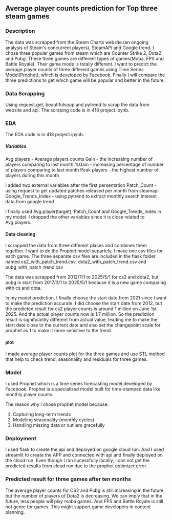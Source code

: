 ## Average player counts prediction for Top three steam games

### Description
The data was scrapped from the Steam Charts website.(an ongoing analysis of Steam's concurrent players), SteamAPi and Google trend. I chose three popular games from steam which are Counter Strike 2, Dota2 and Pubg. These three games are different types of games(Moba, FPS and Battle Royale). Their game mode is totally different. I want to predict the average player counts of three different games using Time Series Model(Prophet), which is developed by Facebook. Finally I will compare the three predictions to get which game will be popular and better in the future.

### Data Scrapping 
Using request.get, beautifulsoup and pytrend to scrap the data from website and api.
The scraping code is in 418 project.ipynb.

### EDA
The EDA code is in 418 project.ipynb.

##### Variables
Avg.players - Average players counts
Gain - the increasing number of players comparing to last month
%Gain - increasing percentage of number of players comparing to last month
Peak players - the highest number of players during this month

I added two external variables after the first persentation
Patch_Count - using request to get updated patches released per month from steamapi
Google_Trends_Index - using pytrend to extract monthly search interest data from google trend

I finally used Avg.player(target), Patch_Count and Google_Trends_Index in my model. I dropped the other variables since it is close related to Avg.players.

#### Data cleaning

I scrapped the data from three different places and combines them together. I want to do the Prophet model separtely, I make one csv files for each game. The three separate csv files are included in the flask folder named cs2_with_patch_trend.csv, dota2_with_patch_trend.csv and pubg_with_patch_trend.csv

The data was scrapped from 2012/7/1 to 2025/5/1 for cs2 and dota2, but pubg is start from 2017/3/1 to 2025/5/1 because it is a new game comparing with cs and dota.

In my model prediction, I finally choose the start date from 2021 since I want to make the prediction accurate. I did choose the start date from 2012, but the predicted result for cs2 player counts is around 1 million on June 1st 2025. And the actual player counts now is 1.7 million. So the prediction result is significantly different from actual value, leading me to make the start date close to the current date and also set the changepoint scale for prophet as 1 to make it more sensitive to the trend.

#### plot

I made average player counts plot for the three games and use STL method that help to check trend, seasonality and residuals for three games.

### Model

I used Prophet which is a time series forecasting model developed by Facebook. Prophet is a specialized model built for time-stamped data like monthly player counts.

The reason why I chose prophet model because:
1. Capturing long-term trends
2. Modeling seasonality (monthly cycles)
3. Handling missing data or outliers gracefully

### Deployment

I used flask to create the api and deployed on google cloud run. And I used streamlit to create the APP and connected with api and finally deployed on the cloud run. Even though I ran sucessfully locally,  I can not get the predicted results from cloud run due to the prophet optimizer error.


### Predicted result for three games after ten months

The average player counts for CS2 and Pubg is still increasing in the future, but the number of players of Dota2 is decreasing. We can imply that in the future, less people will play moba games. And FPS and Battle Royale is still hot genre for games. This might support game developers in content planning.
